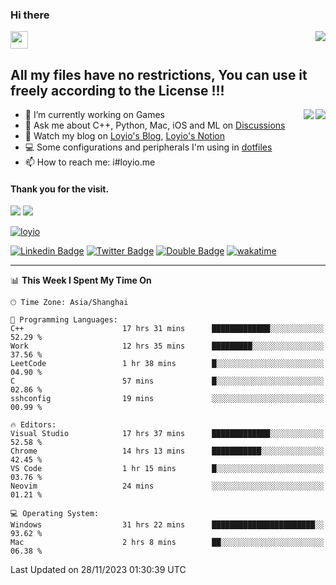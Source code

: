 <h3 align="left">Hi there</h3>
<img src='https://em-content.zobj.net/source/animated-noto-color-emoji/356/waving-hand_light-skin-tone_1f44b-1f3fb_1f3fb.gif' width='28' />
<a align="right" href="https://github.com/loyio/loyio/blob/master/STAR/README.md"><img align="right" src="https://img.shields.io/badge/LOYIO-STAR-green" /></a>

## All my files have no restrictions, You can use it freely according to the License !!!

<a href="https://github.com/loyio#gh-light-mode-only">
     <img align="right"  src="https://loy-readme.vercel.app/api/top-langs/?username=loyio&langs_count=6&hide=css,html,jupyter%20notebook" />
</a>

<a href="https://github.com/loyio#gh-dark-mode-only">
  <img align="right"  src="https://loy-readme.vercel.app/api/top-langs/?username=loyio&langs_count=6&theme=slateorange&hide=css,html,jupyter%20notebook" />
</a>



- 🔭 I’m currently working on Games
- 💬 Ask me about C++, Python, Mac, iOS and ML on [Discussions](https://github.com/loyio/blog/discussions)
- 📔 Watch my blog on [Loyio's Blog](https://loyio.me), [Loyio's Notion](https://loyio.notion.site/loyio/Loyio-s-Dashboard-2f56bd29222a445ea9d9e8802a1ac83b)
- 💻 Some configurations and peripherals I'm using in [dotfiles](https://github.com/loyio/dotfiles)
- 📫 How to reach me: i#loyio.me


#### Thank you for the visit.
<img src="http://profile-counter.glitch.me/loyio/count.svg" />

<img src="https://loy-readme.vercel.app/api?username=loyio&show_icons=true&hide=stars&include_all_commits=true&hide_title=true&theme=slateorange" />

     

[![loyio](https://github-profile-trophy.vercel.app/?username=loyio&theme=onedark&column=4)](https://github.com/loyio)

[![Linkedin Badge](https://img.shields.io/badge/-@loyio-0077b5?style=flat-square&logo=Linkedin&logoColor=white&labelColor=0077b5&link=https://www.linkedin.com/in/loyio-hex-363172158/)](https://www.linkedin.com/in/loyio-hex-363172158/)
[![Twitter Badge](https://img.shields.io/badge/-@loyiome-000000?style=flat-square&labelColor=000000&logo=x&logoColor=white&link=https://twitter.com/loyiome)](https://twitter.com/loyiome)
[![Double Badge](https://img.shields.io/badge/@loyio-007722?style=flat&logo=Douban&logoColor=white)](https://www.douban.com/people/susmote)
[![wakatime](https://wakatime.com/badge/user/c0ddc104-5a20-41d1-ab9a-c4d9ea20a4d9.svg)](https://wakatime.com/@c0ddc104-5a20-41d1-ab9a-c4d9ea20a4d9)

-------
<!--START_SECTION:waka-->
📊 **This Week I Spent My Time On** 

```text
🕑︎ Time Zone: Asia/Shanghai

💬 Programming Languages: 
C++                      17 hrs 31 mins      █████████████░░░░░░░░░░░░   52.29 % 
Work                     12 hrs 35 mins      █████████░░░░░░░░░░░░░░░░   37.56 % 
LeetCode                 1 hr 38 mins        █░░░░░░░░░░░░░░░░░░░░░░░░   04.90 % 
C                        57 mins             █░░░░░░░░░░░░░░░░░░░░░░░░   02.86 % 
sshconfig                19 mins             ░░░░░░░░░░░░░░░░░░░░░░░░░   00.99 % 

🔥 Editors: 
Visual Studio            17 hrs 37 mins      █████████████░░░░░░░░░░░░   52.58 % 
Chrome                   14 hrs 13 mins      ███████████░░░░░░░░░░░░░░   42.45 % 
VS Code                  1 hr 15 mins        █░░░░░░░░░░░░░░░░░░░░░░░░   03.76 % 
Neovim                   24 mins             ░░░░░░░░░░░░░░░░░░░░░░░░░   01.21 % 

💻 Operating System: 
Windows                  31 hrs 22 mins      ███████████████████████░░   93.62 % 
Mac                      2 hrs 8 mins        ██░░░░░░░░░░░░░░░░░░░░░░░   06.38 % 
```


 Last Updated on 28/11/2023 01:30:39 UTC
<!--END_SECTION:waka-->
